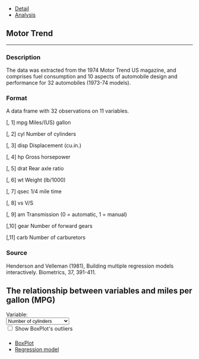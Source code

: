 
<!DOCTYPE html>
<html>
<head>

  <meta http-equiv="Content-Type" content="text/html; charset=utf-8"/>  <script type="application/shiny-singletons"></script>  <script type="application/html-dependencies">json2[2014.02.04];jquery[1.12.4];babel-polyfill[6.7.2];shiny[0.14.2];selectize[0.11.2];bootstrap[3.3.7]</script><script src="shared/json2-min.js"></script>
<script src="shared/jquery.min.js"></script>
<script src="shared/babel-polyfill.min.js"></script>
<link href="shared/shiny.css" rel="stylesheet" />
<script src="shared/shiny.min.js"></script>
<link href="shared/selectize/css/selectize.bootstrap3.css" rel="stylesheet" />
<!--[if lt IE 9]>
<script src="shared/selectize/js/es5-shim.min.js"></script>
<![endif]-->
<script src="shared/selectize/js/selectize.min.js"></script>
<meta name="viewport" content="width=device-width, initial-scale=1" />
<link href="shared/bootstrap/css/bootstrap.min.css" rel="stylesheet" />
<script src="shared/bootstrap/js/bootstrap.min.js"></script>
<script src="shared/bootstrap/shim/html5shiv.min.js"></script>
<script src="shared/bootstrap/shim/respond.min.js"></script>  <title></title>
  <title>The relationship between variables and miles per gallon (MPG)</title>

</head>

<body>
  <nav class="navbar navbar-default navbar-static-top" role="navigation">
    <div class="container">
      <div class="navbar-header">
        <span class="navbar-brand"></span>
      </div>
      <ul class="nav navbar-nav">
        <li class="active">
          <a href="#tab-7769-1" data-toggle="tab" data-value="Detail">Detail</a>
        </li>
        <li>
          <a href="#tab-7769-2" data-toggle="tab" data-value="Analysis">Analysis</a>
        </li>
      </ul>
    </div>
  </nav>
  <div class="container-fluid">
    <div class="tab-content">
      <div class="tab-pane active" data-value="Detail" id="tab-7769-1">
        <h2>Motor Trend</h2>
        <hr/>
        <h3>Description</h3>
        <span class="help-block">
          The data was extracted from the 1974 Motor Trend US magazine,
           and comprises fuel consumption and 10 aspects of automobile design and performance
           for 32 automobiles (1973-74 models).
        </span>
        <h3>Format</h3>
        <p>A data frame with 32 observations on 11 variables.</p>
        <p>  [, 1]   mpg	 Miles/(US) gallon</p>
        <p>  [, 2]	 cyl	 Number of cylinders</p>
        <p>  [, 3]	 disp	 Displacement (cu.in.)</p>
        <p>  [, 4]	 hp	 Gross horsepower</p>
        <p>  [, 5]	 drat	 Rear axle ratio</p>
        <p>  [, 6]	 wt	 Weight (lb/1000)</p>
        <p>  [, 7]	 qsec	 1/4 mile time</p>
        <p>  [, 8]	 vs	 V/S</p>
        <p>  [, 9]	 am	 Transmission (0 = automatic, 1 = manual)</p>
        <p>  [,10]	 gear	 Number of forward gears</p>
        <p>  [,11]	 carb	 Number of carburetors</p>
        <h3>Source</h3>
        <p>Henderson and Velleman (1981), Building multiple regression models interactively. Biometrics, 37, 391-411.</p>
      </div>
      <div class="tab-pane" data-value="Analysis" id="tab-7769-2">
        <div class="container-fluid">
          <h2>The relationship between variables and miles per gallon (MPG)</h2>
          <div class="row">
            <div class="col-sm-4">
              <form class="well">
                <div class="form-group shiny-input-container">
                  <label class="control-label" for="variable">Variable:</label>
                  <div>
                    <select id="variable"><option value="cyl" selected>Number of cylinders</option>
<option value="disp">Displacement (cu.in.)</option>
<option value="hp">Gross horsepower</option>
<option value="drat">Rear axle ratio</option>
<option value="wt">Weight (lb/1000)</option>
<option value="qsec">1/4 mile time</option>
<option value="vs">V/S</option>
<option value="am">Transmission</option>
<option value="gear">Number of forward gears</option>
<option value="carb">Number of carburetors</option></select>
                    <script type="application/json" data-for="variable" data-nonempty="">{}</script>
                  </div>
                </div>
                <div class="form-group shiny-input-container">
                  <div class="checkbox">
                    <label>
                      <input id="outliers" type="checkbox"/>
                      <span>Show BoxPlot's outliers</span>
                    </label>
                  </div>
                </div>
              </form>
            </div>
            <div class="col-sm-8">
              <h3>
                <div id="caption" class="shiny-text-output"></div>
              </h3>
              <div class="tabbable">
                <ul class="nav nav-tabs">
                  <li class="active">
                    <a href="#tab-8075-1" data-toggle="tab" data-value="BoxPlot">BoxPlot</a>
                  </li>
                  <li>
                    <a href="#tab-8075-2" data-toggle="tab" data-value="Regression model">Regression model</a>
                  </li>
                </ul>
                <div class="tab-content">
                  <div class="tab-pane active" data-value="BoxPlot" id="tab-8075-1">
                    <div id="mpgBoxPlot" class="shiny-plot-output" style="width: 100% ; height: 400px"></div>
                  </div>
                  <div class="tab-pane" data-value="Regression model" id="tab-8075-2">
                    <div id="mpgPlot" class="shiny-plot-output" style="width: 100% ; height: 400px"></div>
                    <pre id="fit" class="shiny-text-output"></pre>
                  </div>
                </div>
              </div>
            </div>
          </div>
        </div>
      </div>
    </div>
  </div>
</body>

</html>
